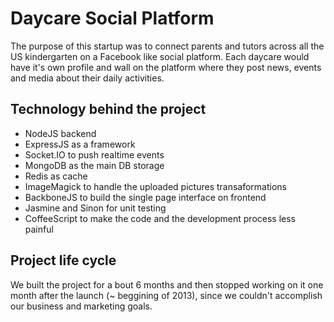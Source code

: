 Daycare Social Platform
=======================

The purpose of this startup was to connect parents and tutors across all the US kindergarten on a Facebook like social platform.
Each daycare would have it's own profile and wall on the platform where they post news, events and media about their daily activities.

Technology behind the project
-----------------------------

* NodeJS backend
* ExpressJS as a framework
* Socket.IO to push realtime events
* MongoDB as the main DB storage
* Redis as cache
* ImageMagick to handle the uploaded pictures transaformations
* BackboneJS to build the single page interface on frontend
* Jasmine and Sinon for unit testing
* CoffeeScript to make the code and the development process less painful

Project life cycle
------------------

We built the project for a bout 6 months and then stopped working on it one month after the launch (~ beggining of 2013), since we couldn't accomplish our business and marketing goals.